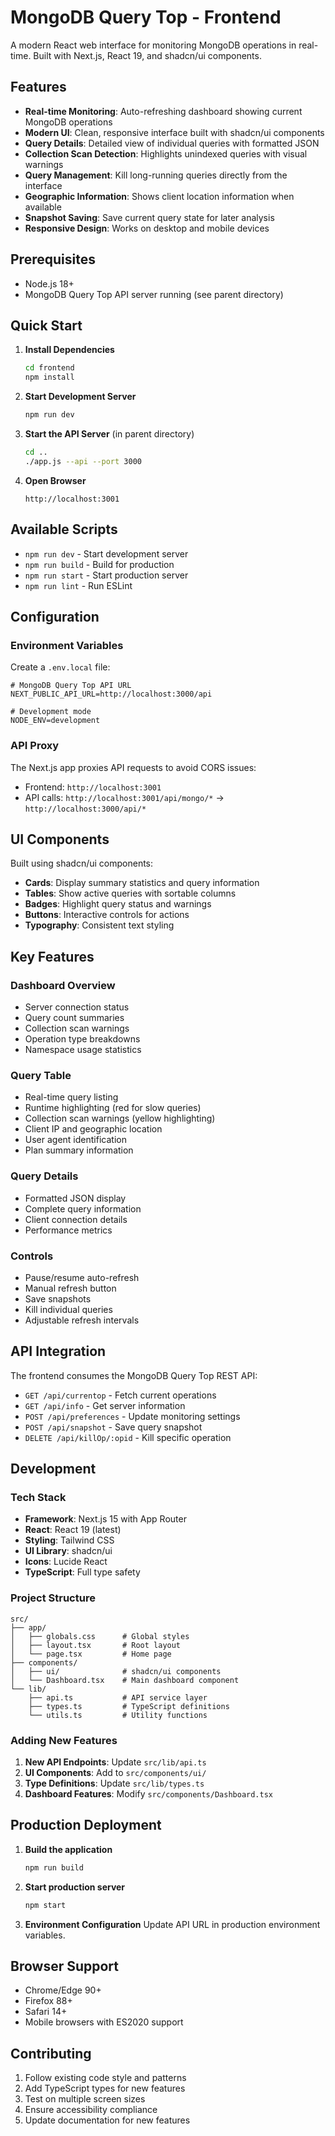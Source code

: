 # MongoDB Query Top - Frontend

A modern React web interface for monitoring MongoDB operations in real-time. Built with Next.js, React 19, and shadcn/ui components.

## Features

-   **Real-time Monitoring**: Auto-refreshing dashboard showing current MongoDB operations
-   **Modern UI**: Clean, responsive interface built with shadcn/ui components
-   **Query Details**: Detailed view of individual queries with formatted JSON
-   **Collection Scan Detection**: Highlights unindexed queries with visual warnings
-   **Query Management**: Kill long-running queries directly from the interface
-   **Geographic Information**: Shows client location information when available
-   **Snapshot Saving**: Save current query state for later analysis
-   **Responsive Design**: Works on desktop and mobile devices

## Prerequisites

-   Node.js 18+
-   MongoDB Query Top API server running (see parent directory)

## Quick Start

1. **Install Dependencies**

    ```bash
    cd frontend
    npm install
    ```

2. **Start Development Server**

    ```bash
    npm run dev
    ```

3. **Start the API Server** (in parent directory)

    ```bash
    cd ..
    ./app.js --api --port 3000
    ```

4. **Open Browser**
    ```
    http://localhost:3001
    ```

## Available Scripts

-   `npm run dev` - Start development server
-   `npm run build` - Build for production
-   `npm run start` - Start production server
-   `npm run lint` - Run ESLint

## Configuration

### Environment Variables

Create a `.env.local` file:

```env
# MongoDB Query Top API URL
NEXT_PUBLIC_API_URL=http://localhost:3000/api

# Development mode
NODE_ENV=development
```

### API Proxy

The Next.js app proxies API requests to avoid CORS issues:

-   Frontend: `http://localhost:3001`
-   API calls: `http://localhost:3001/api/mongo/*` → `http://localhost:3000/api/*`

## UI Components

Built using shadcn/ui components:

-   **Cards**: Display summary statistics and query information
-   **Tables**: Show active queries with sortable columns
-   **Badges**: Highlight query status and warnings
-   **Buttons**: Interactive controls for actions
-   **Typography**: Consistent text styling

## Key Features

### Dashboard Overview

-   Server connection status
-   Query count summaries
-   Collection scan warnings
-   Operation type breakdowns
-   Namespace usage statistics

### Query Table

-   Real-time query listing
-   Runtime highlighting (red for slow queries)
-   Collection scan warnings (yellow highlighting)
-   Client IP and geographic location
-   User agent identification
-   Plan summary information

### Query Details

-   Formatted JSON display
-   Complete query information
-   Client connection details
-   Performance metrics

### Controls

-   Pause/resume auto-refresh
-   Manual refresh button
-   Save snapshots
-   Kill individual queries
-   Adjustable refresh intervals

## API Integration

The frontend consumes the MongoDB Query Top REST API:

-   `GET /api/currentop` - Fetch current operations
-   `GET /api/info` - Get server information
-   `POST /api/preferences` - Update monitoring settings
-   `POST /api/snapshot` - Save query snapshot
-   `DELETE /api/killOp/:opid` - Kill specific operation

## Development

### Tech Stack

-   **Framework**: Next.js 15 with App Router
-   **React**: React 19 (latest)
-   **Styling**: Tailwind CSS
-   **UI Library**: shadcn/ui
-   **Icons**: Lucide React
-   **TypeScript**: Full type safety

### Project Structure

```
src/
├── app/
│   ├── globals.css      # Global styles
│   ├── layout.tsx       # Root layout
│   └── page.tsx         # Home page
├── components/
│   ├── ui/              # shadcn/ui components
│   └── Dashboard.tsx    # Main dashboard component
└── lib/
    ├── api.ts           # API service layer
    ├── types.ts         # TypeScript definitions
    └── utils.ts         # Utility functions
```

### Adding New Features

1. **New API Endpoints**: Update `src/lib/api.ts`
2. **UI Components**: Add to `src/components/ui/`
3. **Type Definitions**: Update `src/lib/types.ts`
4. **Dashboard Features**: Modify `src/components/Dashboard.tsx`

## Production Deployment

1. **Build the application**

    ```bash
    npm run build
    ```

2. **Start production server**

    ```bash
    npm start
    ```

3. **Environment Configuration**
   Update API URL in production environment variables.

## Browser Support

-   Chrome/Edge 90+
-   Firefox 88+
-   Safari 14+
-   Mobile browsers with ES2020 support

## Contributing

1. Follow existing code style and patterns
2. Add TypeScript types for new features
3. Test on multiple screen sizes
4. Ensure accessibility compliance
5. Update documentation for new features
